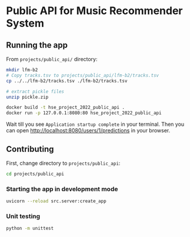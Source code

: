 # Public API for Music Recommender System

## Running the app

From `projects/public_api/` directory:

```bash
mkdir lfm-b2
# Copy tracks.tsv to projects/public_api/lfm-b2/tracks.tsv
cp ../../lfm-b2/tracks.tsv ./lfm-b2/tracks.tsv

# extract pickle files
unzip pickle.zip

docker build -t hse_project_2022_public_api .
docker run -p 127.0.0.1:8080:80 hse_project_2022_public_api
```

Wait till you see `Application startup complete` in your terminal. Then you can open [http://localhost:8080/users/1/predictions](http://localhost:8080/users/1/predictions) in your browser.

## Contributing

First, change directory to `projects/public_api`:

```bash
cd projects/public_api
```

### Starting the app in development mode

```bash
uvicorn --reload src.server:create_app
```

### Unit testing

```bash
python -m unittest
```

